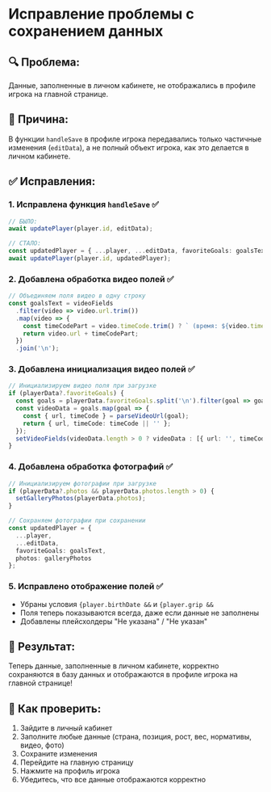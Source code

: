 # Исправление проблемы с сохранением данных

## 🔍 Проблема:
Данные, заполненные в личном кабинете, не отображались в профиле игрока на главной странице.

## 🎯 Причина:
В функции `handleSave` в профиле игрока передавались только частичные изменения (`editData`), а не полный объект игрока, как это делается в личном кабинете.

## ✅ Исправления:

### 1. **Исправлена функция `handleSave`** ✅
```typescript
// БЫЛО:
await updatePlayer(player.id, editData);

// СТАЛО:
const updatedPlayer = { ...player, ...editData, favoriteGoals: goalsText, photos: galleryPhotos };
await updatePlayer(player.id, updatedPlayer);
```

### 2. **Добавлена обработка видео полей** ✅
```typescript
// Объединяем поля видео в одну строку
const goalsText = videoFields
  .filter(video => video.url.trim())
  .map(video => {
    const timeCodePart = video.timeCode.trim() ? ` (время: ${video.timeCode})` : '';
    return video.url + timeCodePart;
  })
  .join('\n');
```

### 3. **Добавлена инициализация видео полей** ✅
```typescript
// Инициализируем видео поля при загрузке
if (playerData?.favoriteGoals) {
  const goals = playerData.favoriteGoals.split('\n').filter(goal => goal.trim());
  const videoData = goals.map(goal => {
    const { url, timeCode } = parseVideoUrl(goal);
    return { url, timeCode: timeCode || '' };
  });
  setVideoFields(videoData.length > 0 ? videoData : [{ url: '', timeCode: '' }]);
}
```

### 4. **Добавлена обработка фотографий** ✅
```typescript
// Инициализируем фотографии при загрузке
if (playerData?.photos && playerData.photos.length > 0) {
  setGalleryPhotos(playerData.photos);
}

// Сохраняем фотографии при сохранении
const updatedPlayer = { 
  ...player, 
  ...editData, 
  favoriteGoals: goalsText,
  photos: galleryPhotos
};
```

### 5. **Исправлено отображение полей** ✅
- Убраны условия `{player.birthDate &&` и `{player.grip &&`
- Поля теперь показываются всегда, даже если данные не заполнены
- Добавлены плейсхолдеры "Не указана" / "Не указан"

## 🚀 Результат:
Теперь данные, заполненные в личном кабинете, корректно сохраняются в базу данных и отображаются в профиле игрока на главной странице!

## 📝 Как проверить:
1. Зайдите в личный кабинет
2. Заполните любые данные (страна, позиция, рост, вес, нормативы, видео, фото)
3. Сохраните изменения
4. Перейдите на главную страницу
5. Нажмите на профиль игрока
6. Убедитесь, что все данные отображаются корректно 